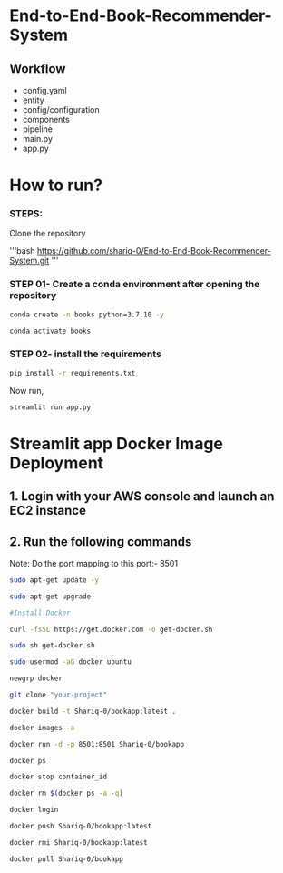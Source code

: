 # End-to-End-Book-Recommender-System

## Workflow

- config.yaml
- entity
- config/configuration
- components
- pipeline
- main.py
- app.py


# How to run?
### STEPS:

Clone the repository

'''bash
https://github.com/shariq-0/End-to-End-Book-Recommender-System.git
'''
### STEP 01- Create a conda environment after opening the repository

```bash
conda create -n books python=3.7.10 -y
```

```bash
conda activate books
```


### STEP 02- install the requirements
```bash
pip install -r requirements.txt
```


Now run,
```bash
streamlit run app.py
```


# Streamlit app Docker Image Deployment

## 1. Login with your AWS console and launch an EC2 instance
## 2. Run the following commands

Note: Do the port mapping to this port:- 8501

```bash
sudo apt-get update -y

sudo apt-get upgrade

#Install Docker

curl -fsSL https://get.docker.com -o get-docker.sh

sudo sh get-docker.sh

sudo usermod -aG docker ubuntu

newgrp docker
```

```bash
git clone "your-project"
```

```bash
docker build -t Shariq-0/bookapp:latest . 
```

```bash
docker images -a  
```

```bash
docker run -d -p 8501:8501 Shariq-0/bookapp 
```

```bash
docker ps  
```

```bash
docker stop container_id
```

```bash
docker rm $(docker ps -a -q)
```

```bash
docker login 
```

```bash
docker push Shariq-0/bookapp:latest 
```

```bash
docker rmi Shariq-0/bookapp:latest
```

```bash
docker pull Shariq-0/bookapp
```